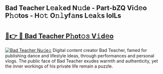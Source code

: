 ## Bad Teacher L𝚎a𝚔ed N𝚞𝚍e - Part-bZQ Vi𝚍𝚎o P𝚑𝚘tos - H𝚘𝚝 O𝚗𝚕yf𝚊ns L𝚎a𝚔s loILs

# <h2><a href="http://kf8z93z.oniu.top/?m=Bad+Teacher">🔗👉 🔴 Bad Teacher P𝚑ot𝚘𝚜 V𝚒d𝚎o</a></h2>

[![Bad Teacher Nu𝚍e𝚜](https://i.imgur.com/0qMVB7G.gif)](http://kf8z93z.oniu.top/?m=Bad+Teacher)
Digital content creator Bad Teacher, famed for publishing dance and lifestyle ideas, through performances and personal vlogs. The public face of Bad Teacher exudes warmth and authenticity, yet the inner workings of his private life remain a puzzle.  
